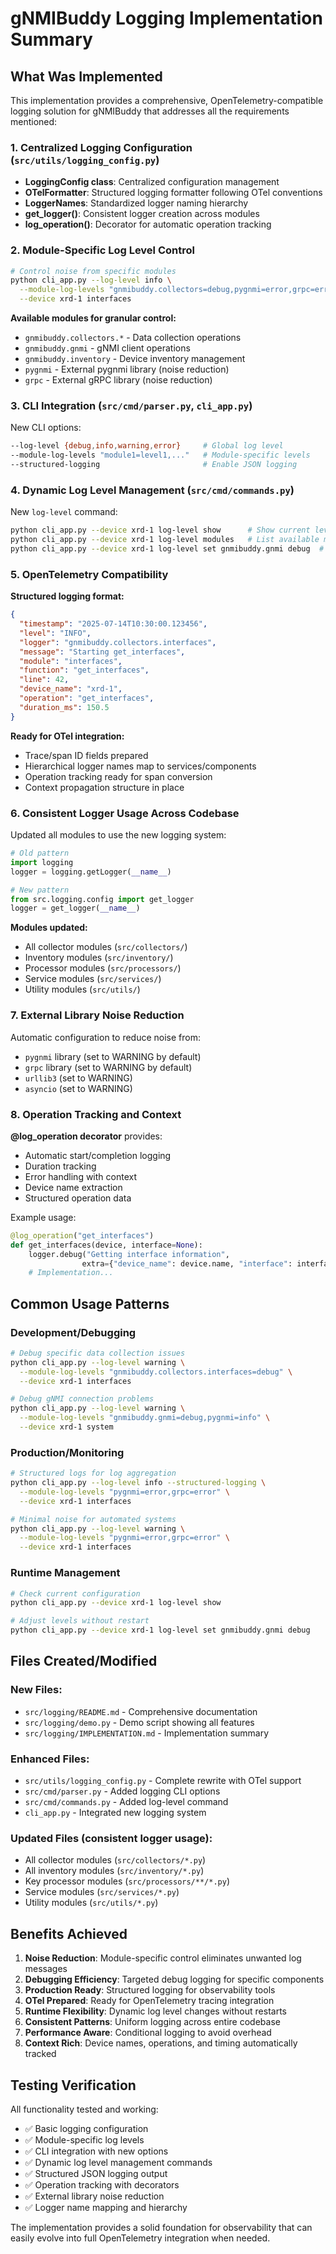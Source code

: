 # gNMIBuddy Logging Implementation Summary

## What Was Implemented

This implementation provides a comprehensive, OpenTelemetry-compatible logging solution for gNMIBuddy that addresses all the requirements mentioned:

### 1. **Centralized Logging Configuration** (`src/utils/logging_config.py`)

- **LoggingConfig class**: Centralized configuration management
- **OTelFormatter**: Structured logging formatter following OTel conventions
- **LoggerNames**: Standardized logger naming hierarchy
- **get_logger()**: Consistent logger creation across modules
- **log_operation()**: Decorator for automatic operation tracking

### 2. **Module-Specific Log Level Control**

```bash
# Control noise from specific modules
python cli_app.py --log-level info \
  --module-log-levels "gnmibuddy.collectors=debug,pygnmi=error,grpc=error" \
  --device xrd-1 interfaces
```

**Available modules for granular control:**

- `gnmibuddy.collectors.*` - Data collection operations
- `gnmibuddy.gnmi` - gNMI client operations
- `gnmibuddy.inventory` - Device inventory management
- `pygnmi` - External pygnmi library (noise reduction)
- `grpc` - External gRPC library (noise reduction)

### 3. **CLI Integration** (`src/cmd/parser.py`, `cli_app.py`)

New CLI options:

```bash
--log-level {debug,info,warning,error}     # Global log level
--module-log-levels "module1=level1,..."   # Module-specific levels
--structured-logging                       # Enable JSON logging
```

### 4. **Dynamic Log Level Management** (`src/cmd/commands.py`)

New `log-level` command:

```bash
python cli_app.py --device xrd-1 log-level show      # Show current levels
python cli_app.py --device xrd-1 log-level modules   # List available modules
python cli_app.py --device xrd-1 log-level set gnmibuddy.gnmi debug  # Change level
```

### 5. **OpenTelemetry Compatibility**

**Structured logging format:**

```json
{
  "timestamp": "2025-07-14T10:30:00.123456",
  "level": "INFO",
  "logger": "gnmibuddy.collectors.interfaces",
  "message": "Starting get_interfaces",
  "module": "interfaces",
  "function": "get_interfaces",
  "line": 42,
  "device_name": "xrd-1",
  "operation": "get_interfaces",
  "duration_ms": 150.5
}
```

**Ready for OTel integration:**

- Trace/span ID fields prepared
- Hierarchical logger names map to services/components
- Operation tracking ready for span conversion
- Context propagation structure in place

### 6. **Consistent Logger Usage Across Codebase**

Updated all modules to use the new logging system:

```python
# Old pattern
import logging
logger = logging.getLogger(__name__)

# New pattern
from src.logging.config import get_logger
logger = get_logger(__name__)
```

**Modules updated:**

- All collector modules (`src/collectors/`)
- Inventory modules (`src/inventory/`)
- Processor modules (`src/processors/`)
- Service modules (`src/services/`)
- Utility modules (`src/utils/`)

### 7. **External Library Noise Reduction**

Automatic configuration to reduce noise from:

- `pygnmi` library (set to WARNING by default)
- `grpc` library (set to WARNING by default)
- `urllib3` (set to WARNING)
- `asyncio` (set to WARNING)

### 8. **Operation Tracking and Context**

**@log_operation decorator** provides:

- Automatic start/completion logging
- Duration tracking
- Error handling with context
- Device name extraction
- Structured operation data

Example usage:

```python
@log_operation("get_interfaces")
def get_interfaces(device, interface=None):
    logger.debug("Getting interface information",
                extra={"device_name": device.name, "interface": interface})
    # Implementation...
```

## Common Usage Patterns

### Development/Debugging

```bash
# Debug specific data collection issues
python cli_app.py --log-level warning \
  --module-log-levels "gnmibuddy.collectors.interfaces=debug" \
  --device xrd-1 interfaces

# Debug gNMI connection problems
python cli_app.py --log-level warning \
  --module-log-levels "gnmibuddy.gnmi=debug,pygnmi=info" \
  --device xrd-1 system
```

### Production/Monitoring

```bash
# Structured logs for log aggregation
python cli_app.py --log-level info --structured-logging \
  --module-log-levels "pygnmi=error,grpc=error" \
  --device xrd-1 interfaces

# Minimal noise for automated systems
python cli_app.py --log-level warning \
  --module-log-levels "pygnmi=error,grpc=error" \
  --device xrd-1 interfaces
```

### Runtime Management

```bash
# Check current configuration
python cli_app.py --device xrd-1 log-level show

# Adjust levels without restart
python cli_app.py --device xrd-1 log-level set gnmibuddy.gnmi debug
```

## Files Created/Modified

### New Files:

- `src/logging/README.md` - Comprehensive documentation
- `src/logging/demo.py` - Demo script showing all features
- `src/logging/IMPLEMENTATION.md` - Implementation summary

### Enhanced Files:

- `src/utils/logging_config.py` - Complete rewrite with OTel support
- `src/cmd/parser.py` - Added logging CLI options
- `src/cmd/commands.py` - Added log-level command
- `cli_app.py` - Integrated new logging system

### Updated Files (consistent logger usage):

- All collector modules (`src/collectors/*.py`)
- All inventory modules (`src/inventory/*.py`)
- Key processor modules (`src/processors/**/*.py`)
- Service modules (`src/services/*.py`)
- Utility modules (`src/utils/*.py`)

## Benefits Achieved

1. **Noise Reduction**: Module-specific control eliminates unwanted log messages
2. **Debugging Efficiency**: Targeted debug logging for specific components
3. **Production Ready**: Structured logging for observability tools
4. **OTel Prepared**: Ready for OpenTelemetry tracing integration
5. **Runtime Flexibility**: Dynamic log level changes without restarts
6. **Consistent Patterns**: Uniform logging across entire codebase
7. **Performance Aware**: Conditional logging to avoid overhead
8. **Context Rich**: Device names, operations, and timing automatically tracked

## Testing Verification

All functionality tested and working:

- ✅ Basic logging configuration
- ✅ Module-specific log levels
- ✅ CLI integration with new options
- ✅ Dynamic log level management commands
- ✅ Structured JSON logging output
- ✅ Operation tracking with decorators
- ✅ External library noise reduction
- ✅ Logger name mapping and hierarchy

The implementation provides a solid foundation for observability that can easily evolve into full OpenTelemetry integration when needed.
